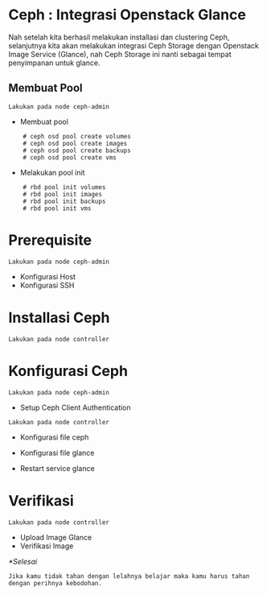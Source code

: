 # Ceph : Integrasi Openstack Glance

Nah setelah kita berhasil melakukan installasi dan clustering Ceph, selanjutnya kita akan melakukan integrasi Ceph Storage dengan Openstack Image Service (Glance), nah Ceph Storage ini nanti sebagai tempat penyimpanan untuk glance.

## Membuat Pool 
```note
Lakukan pada node ceph-admin
```

- Membuat pool

```
    # ceph osd pool create volumes
    # ceph osd pool create images
    # ceph osd pool create backups
    # ceph osd pool create vms 
```
- Melakukan pool init

```
    # rbd pool init volumes
    # rbd pool init images
    # rbd pool init backups
    # rbd pool init vms
```
# Prerequisite
```note
Lakukan pada node ceph-admin
```

- Konfigurasi Host
- Konfigurasi SSH

# Installasi Ceph
```note
Lakukan pada node controller
```

# Konfigurasi Ceph
```note
Lakukan pada node ceph-admin
```

- Setup Ceph Client Authentication 

```note
Lakukan pada node controller
```

- Konfigurasi file ceph
- Konfigurasi file glance

- Restart service glance

# Verifikasi
```note
Lakukan pada node controller
```

- Upload Image Glance
- Verifikasi Image

<i>*Selesai</i>

```
Jika kamu tidak tahan dengan lelahnya belajar maka kamu harus tahan dengan perihnya kebodohan.
```